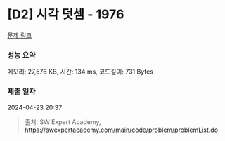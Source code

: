 # [D2] 시각 덧셈 - 1976 

[문제 링크](https://swexpertacademy.com/main/code/problem/problemDetail.do?contestProbId=AV5PttaaAZIDFAUq) 

### 성능 요약

메모리: 27,576 KB, 시간: 134 ms, 코드길이: 731 Bytes

### 제출 일자

2024-04-23 20:37



> 출처: SW Expert Academy, https://swexpertacademy.com/main/code/problem/problemList.do